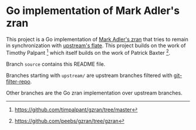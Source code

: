 # Go implementation of Mark Adler's zran

This project is a Go implementation of
[Mark Adler's zran](https://github.com/madler/zlib/blob/ef24c4c7502169f016dcd2a26923dbaf3216748c/examples/zran.c)
that tries to remain in synchronization with
[upstream's flate](https://go.googlesource.com/go/+/e39e965e0e0cce65ca977fd0da35f5bfb68dc2b8/src/compress/flate/).
This project builds on the work of Timothy Palpant [^1] which itself builds on
the work of Patrick Baxter [^2].

Branch `source` contains this README file.

Branches starting with `upstream/` are upstream branches filtered with
[git-filter-repo](https://github.com/newren/git-filter-repo).

Other branches are the Go zran implementation over upstream branches.

[^1]: https://github.com/timpalpant/gzran/tree/master

[^2]: https://github.com/peebs/gzran/tree/gzran

